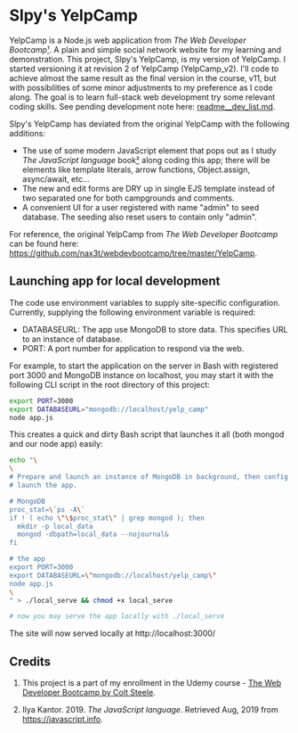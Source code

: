 # Slpy's YelpCamp
YelpCamp is a Node.js web application from _The Web Developer Bootcamp_[¹](#credits). A plain and simple social network website for my learning and demonstration. This project, Slpy's YelpCamp, is my version of YelpCamp. I started versioning it at revision 2 of YelpCamp (YelpCamp_v2). I'll code to achieve almost the same result as the final version in the course, v11, but with possibilities of some minor adjustments to my preference as I code along. The goal is to learn full-stack web development try some relevant coding skills. See pending development note here: [readme__dev_list.md](readme__dev_list.md).

Slpy's YelpCamp has deviated from the original YelpCamp with the following additions:
* The use of some modern JavaScript element that pops out as I study _The JavaScript language_ book[²](#credits) along coding this app; there will be elements like template literals, arrow functions, Object.assign, async/await, etc...
* The new and edit forms are DRY up in single EJS template instead of two separated one for both campgrounds and comments.
* A convenient UI for a user registered with name "admin" to seed database. The seeding also reset users to contain only "admin".

For reference, the original YelpCamp from _The Web Developer Bootcamp_ can be found here: https://github.com/nax3t/webdevbootcamp/tree/master/YelpCamp.


## Launching app for local development
The code use environment variables to supply site-specific configuration. Currently, supplying the following environment variable is required:
* DATABASEURL: The app use MongoDB to store data. This specifies URL to an instance of database.
* PORT: A port number for application to respond via the web.

For example, to start the application on the server in Bash with registered port 3000 and MongoDB instance on localhost, you may start it with the following CLI script in the root directory of this project: 
```bash
export PORT=3000
export DATABASEURL="mongodb://localhost/yelp_camp"
node app.js
```

This creates a quick and dirty Bash script that launches it all (both mongod and our node app) easily:
```bash
echo "\
\
# Prepare and launch an instance of MongoDB in background, then config and 
# launch the app.

# MongoDB
proc_stat=\`ps -A\`
if ! ( echo \"\$proc_stat\" | grep mongod ); then
  mkdir -p local_data
  mongod -dbpath=local_data --nojournal&
fi

# the app
export PORT=3000
export DATABASEURL=\"mongodb://localhost/yelp_camp\"
node app.js
\
" > ./local_serve && chmod +x local_serve

# now you may serve the app locally with ./local_serve
```

The site will now served locally at http://localhost:3000/

## Credits

1. This project is a part of my enrollment in the Udemy course - [The Web Developer Bootcamp by Colt Steele](https://www.udemy.com/the-web-developer-bootcamp/).

2. Ilya Kantor. 2019. _The JavaScript language_. Retrieved Aug, 2019 from https://javascript.info.

